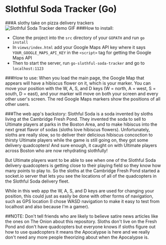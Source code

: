 Slothful Soda Tracker (Go)
==========================

###A slothy take on pizza delivery trackers
![Slothful Soda Tracker demo GIF](https://github.com/AndyHaskell/slothful-soda-tracker/blob/master/public/images/slothful-soda-tracker-demo.gif?raw=true)
###How to install:
* Clone the project into the `src` directory of your `GOPATH` and run `go install`
* In `views/index.html` add your Google Maps API key where it says `YOUR_GOOGLE_MAPS_API_KEY` in the `<script>` tag for getting the Google Maps API
* Then to start the server, run `go-slothful-soda-tracker` and go to `localhost:1123`

###How to use:
When you load the main page, the Google Map that appears will have a hibiscus flower on it, which
is your marker. You can move your position with the W, A, S, and D keys (W = north, A = west,
S = south, D = east), and your marker will move on both your screen and every other user's screen.
The red Google Maps markers show the positions of all other users.

###The web app's backstory:
Slothful Soda is a soda invented by sloths living at the Cambridge Fresh Pond. They invented the soda
to sell to Ultimate players at parks in the Boston Area, and to make hibiscus into the next great
flavor of sodas (sloths love hibiscus flowers). Unfortunately, sloths are really slow, so to deliver
their delicious hibiscus concoction to thirsty Ultimate players while the game is still going on, they
got some delivery quadcopters! And sure enough, it caught on with Ultimate players across Boston who
are now rehydrating slothfully!

But Ultimate players want to be able to see when one of the Slothful Soda delivery quadcopters is
getting close to their playing field so they know how many points to play to. So the sloths at the
Cambridge Fresh Pond started a socket.io server that lets you see the locations of all of the
quadcopters in the Slothful Soda delivery fleet.

While in this web app the W, A, S, and D keys are used for changing your position, this could just
as easily be done with other forms of navigation, such as GPS location (I chose WASD navigation to
make it easy to test from localhost and also because I'm a gamer).

##NOTE: Don't tell friends who are likely to believe satire news articles like the ones on The Onion about this repository.  Sloths don't live on the Fresh Pond and don't have quadcopters but everyone knows if sloths figure out how to use quadcopters it means the Apocalypse is here and we really don't need any more people theorizing about when the Apocalypse is.
